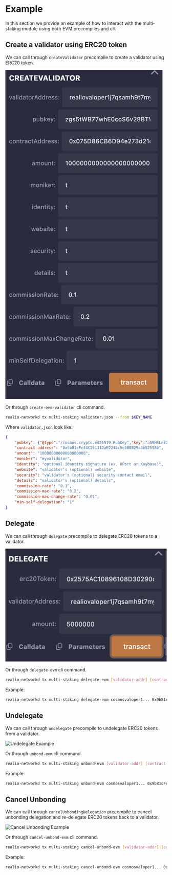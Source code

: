 <!--
order: 7
-->

# Example

In this section we provide an example of how to interact with the multi-staking module using both EVM precompiles and cli.

## Create a validator using ERC20 token

We can call through `createValidator` precompile to create a validator using ERC20 token.

![Create Validator Example](./imgs/createVal.png)

Or through `create-evm-validator` cli command.

```bash
realio-networkd tx multi-staking validator.json --from $KEY_NAME
```

Where `validator.json` look like:

```json
{
    "pubkey": {"@type":"/cosmos.crypto.ed25519.PubKey","key":"o59HSLn72AEh0dy4XKmZsFRJQMWL6aRxUeYr+1V1GBU="},
    "contract-address": "0x9b81cFe34C25131DaE2248c5e508829a3b52518b",
    "amount": "10000000000000000000",
    "moniker": "myvalidator",
    "identity": "optional identity signature (ex. UPort or Keybase)",
    "website": "validator's (optional) website",
    "security": "validator's (optional) security contact email",
    "details": "validator's (optional) details",
    "commission-rate": "0.1",
    "commission-max-rate": "0.2",
    "commission-max-change-rate": "0.01",
    "min-self-delegation": "1"
}
```

## Delegate

We can call through `delegate` precompile to delegate ERC20 tokens to a validator.

![Delegate Example](./imgs/delegate.png)

Or through `delegate-evm` cli command.

```bash
realio-networkd tx multi-staking delegate-evm [validator-addr] [contract-addr] [amount] --from $KEY_NAME
```

Example:

```bash
realio-networkd tx multi-staking delegate-evm cosmosvaloper1... 0x9b81cFe34C25131DaE2248c5e508829a3b52518b 1000000000000000000 --from $KEY_NAME
```

## Undelegate

We can call through `undelegate` precompile to undelegate ERC20 tokens from a validator.

![Undelegate Example](./undelegate.png)

Or through `unbond-evm` cli command.

```bash
realio-networkd tx multi-staking unbond-evm [validator-addr] [contract-addr] [amount] --from $KEY_NAME
```

Example:

```bash
realio-networkd tx multi-staking unbond-evm cosmosvaloper1... 0x9b81cFe34C25131DaE2248c5e508829a3b52518b 1000000000000000000 --from $KEY_NAME
```

## Cancel Unbonding

We can call through `cancelUnbondingDelegation` precompile to cancel unbonding delegation and re-delegate ERC20 tokens back to a validator.

![Cancel Unbonding Example](./cancelUnbond.png)

Or through `cancel-unbond-evm` cli command.

```bash
realio-networkd tx multi-staking cancel-unbond-evm [validator-addr] [contract-addr] [amount] [creation-height] --from $KEY_NAME
```

Example:

```bash
realio-networkd tx multi-staking cancel-unbond-evm cosmosvaloper1... 0x9b81cFe34C25131DaE2248c5e508829a3b52518b 1000000000000000000 12345 --from $KEY_NAME
```
